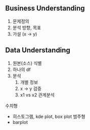 

## Business Understanding
1. 문제정의
2. 분석 방향, 목표
3. 가설 (x -> y)

## Data Understanding
1. 원본(소스) 식별
2. 하나의 df
3. 분석
	1. 개별 정보
	2. x -> y 검증
	3. x1 vs x2 관계분석

수치형
- 히스토그램, kde plot, box plot
범주형
- barplot

